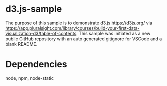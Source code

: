 # d3.js-sample

The purpose of this sample is to demonstrate d3.js https://d3js.org/ via https://app.pluralsight.com/library/courses/build-your-first-data-visualization-d3/table-of-contents.
This sample was initiated as a new public GitHub repository with an auto generated gitignore for VSCode and a blank README.

# Dependencies

node, npm, node-static
